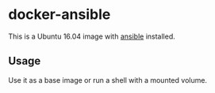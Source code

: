 # docker-ansible
This is a Ubuntu 16.04 image with [ansible](https://www.ansible.com/) installed.

## Usage
Use it as a base image or run a shell with a mounted volume.